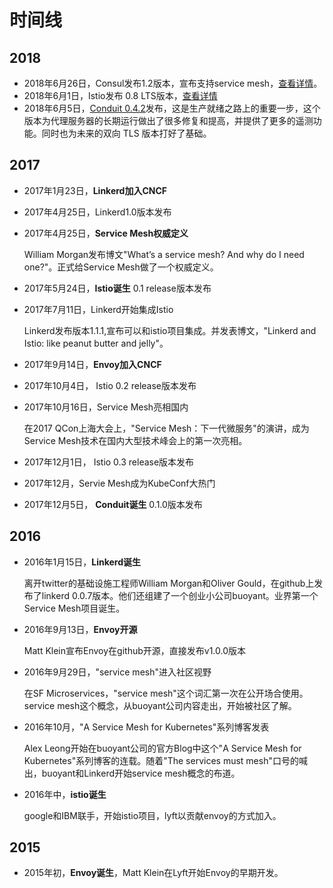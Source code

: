 # 时间线

## 2018

- 2018年6月26日，Consul发布1.2版本，宣布支持service mesh，[查看详情](https://www.hashicorp.com/blog/consul-1-2-service-mesh)。
- 2018年6月1日，Istio发布 0.8 LTS版本，[查看详情](https://istio.io/about/notes/0.8/)
- 2018年6月5日，[Conduit 0.4.2](https://github.com/runconduit/conduit/releases/tag/v0.4.2)发布，这是生产就绪之路上的重要一步，这个版本为代理服务器的长期运行做出了很多修复和提高，并提供了更多的遥测功能。同时也为未来的双向 TLS 版本打好了基础。

## 2017

- 2017年1月23日，**Linkerd加入CNCF**

- 2017年4月25日，Linkerd1.0版本发布

- 2017年4月25日，**Service Mesh权威定义**

  William Morgan发布博文"What’s a service mesh? And why do I need one?"。正式给Service Mesh做了一个权威定义。

- 2017年5月24日，**Istio诞生** 0.1 release版本发布

- 2017年7月11日，Linkerd开始集成Istio

  Linkerd发布版本1.1.1,宣布可以和istio项目集成。并发表博文，"Linkerd and Istio: like peanut butter and jelly"。

- 2017年9月14日，**Envoy加入CNCF**

- 2017年10月4日， Istio 0.2 release版本发布

- 2017年10月16日，Service Mesh亮相国内

  在2017 QCon上海大会上，"Service Mesh：下一代微服务"的演讲，成为Service Mesh技术在国内大型技术峰会上的第一次亮相。

- 2017年12月1日， Istio 0.3 release版本发布

- 2017年12月，Servie Mesh成为KubeConf大热门

- 2017年12月5日， **Conduit诞生** 0.1.0版本发布

## 2016

- 2016年1月15日，**Linkerd诞生**

  离开twitter的基础设施工程师William Morgan和Oliver Gould，在github上发布了linkerd 0.0.7版本。他们还组建了一个创业小公司buoyant。业界第一个Service Mesh项目诞生。

- 2016年9月13日，**Envoy开源**

  Matt Klein宣布Envoy在github开源，直接发布v1.0.0版本

- 2016年9月29日，"service mesh"进入社区视野

  在SF Microservices，"service mesh"这个词汇第一次在公开场合使用。service mesh这个概念，从buoyant公司内容走出，开始被社区了解。

- 2016年10月，"A Service Mesh for Kubernetes"系列博客发表

  Alex Leong开始在buoyant公司的官方Blog中这个"A Service Mesh for Kubernetes"系列博客的连载。随着"The services must mesh"口号的喊出，buoyant和Linkerd开始service mesh概念的布道。

- 2016年中，**istio诞生**

  google和IBM联手，开始istio项目，lyft以贡献envoy的方式加入。

## 2015

- 2015年初，**Envoy诞生**，Matt Klein在Lyft开始Envoy的早期开发。